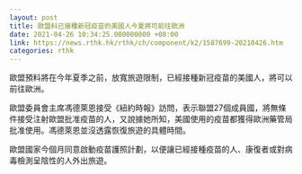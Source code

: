 ```yaml
---
layout: post
title: 歐盟料已接種新冠疫苗的美國人今夏將可前往歐洲
date: 2021-04-26 10:34:25.000000000 +08:00
link: https://news.rthk.hk/rthk/ch/component/k2/1587699-20210426.htm
categories: rthk
---
```


歐盟預料將在今年夏季之前，放寬旅遊限制，已經接種新冠疫苗的美國人，將可以前往歐洲。

歐盟委員會主席馮德萊恩接受《紐約時報》訪問，表示聯盟27個成員國，將無條件接受注射歐盟批准疫苗的人，又說據她所知，美國使用的疫苗都獲得歐洲藥管局批准使用。馮德萊恩並沒透露恢復旅遊的具體時間。

歐盟國家今個月同意啟動疫苗護照計劃，以便讓已經接種疫苗的人、康復者或對病毒檢測呈陰性的人外出旅遊。
